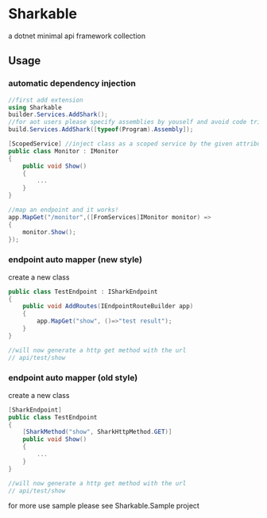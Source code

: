 # Sharkable
a dotnet minimal api framework collection

## Usage

### automatic dependency injection
```csharp
//first add extension
using Sharkable
builder.Services.AddShark();
//for aot users please specify assemblies by youself and avoid code trim
build.Services.AddShark([typeof(Program).Assembly]);

[ScopedService] //inject class as a scoped service by the given attribute
public class Monitor : IMonitor
{
    public void Show()
    {
        ...
    }
}

//map an endpoint and it works!
app.MapGet("/monitor",([FromServices]IMonitor monitor) =>
{
    monitor.Show();
});
```
### endpoint auto mapper (new style)
create a new class
```csharp
public class TestEndpoint : ISharkEndpoint
{
    public void AddRoutes(IEndpointRouteBuilder app)
    {
        app.MapGet("show", ()=>"test result");
    }
}

//will now generate a http get method with the url
// api/test/show
```

### endpoint auto mapper (old style)
create a new class
```csharp
[SharkEndpoint]
public class TestEndpoint
{
    [SharkMethod("show", SharkHttpMethod.GET)]
    public void Show()
    {
        ...
    }
}

//will now generate a http get method with the url
// api/test/show
```
for more use sample please see Sharkable.Sample project